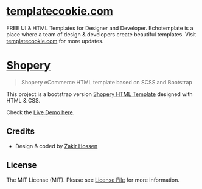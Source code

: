 # [templatecookie.com](https://templatecookie.com)
FREE UI & HTML Templates for Designer and Developer. Echotemplate is a place where a team of design & developers create beautiful templates. Visit [templatecookie.com](https://templatecookie.com) for more updates.

# [Shopery](https://shopery.netlify.app/)

> Shopery eCommerce HTML template based on SCSS and Bootstrap

This project is a bootstrap version [Shopery HTML Template](https://shopery.netlify.app/) designed with HTML & CSS.

Check the [Live Demo here](https://shopery.netlify.app/).


## Credits
- Design & coded by [Zakir Hossen](https://github.com/devzakir)

## License
The MIT License (MIT). Please see [License File](LICENSE.md) for more information.
